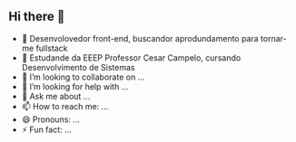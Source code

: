 ## Hi there 👋



- 🔭 Desenvolovedor front-end, buscandor aprodundamento para tornar-me fullstack
- 🌱 Estudande da EEEP Professor Cesar Campelo, cursando Desenvolvimento de Sistemas
- 👯 I’m looking to collaborate on ...
- 🤔 I’m looking for help with ...
- 💬 Ask me about ...
- 📫 How to reach me: ...
- 😄 Pronouns: ...
- ⚡ Fun fact: ...

